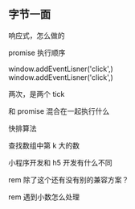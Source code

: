 ## 字节一面

响应式，怎么做的

promise 执行顺序

window.addEventLisner('click',)  
window.addEventLisner('click',) 

两次，是两个 tick

和 promise 混合在一起执行什么

快排算法

查找数组中第 k 大的数

小程序开发和 h5 开发有什么不同


rem 除了这个还有没有别的兼容方案？

rem 遇到小数怎么处理
